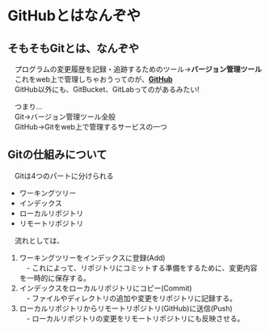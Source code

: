 # GitHubとはなんぞや

## そもそもGitとは、なんぞや
　プログラムの変更履歴を記録・追跡するためのツール→**バージョン管理ツール**  
　これをweb上で管理しちゃおうってのが、[**GitHub**](https://github.com)  
　GitHub以外にも、GitBucket、GitLabってのがあるみたい!    

　つまり...  
　Git→バージョン管理ツール全般  
　GitHub→Gitをweb上で管理するサービスの一つ  

## Gitの仕組みについて
　Gitは4つのパートに分けられる
- ワーキングツリー
- インデックス
- ローカルリポジトリ
- リモートリポジトリ  

　流れとしては、  
1. ワーキングツリーをインデックスに登録(Add)  
　- これによって、リポジトリにコミットする準備をするために、変更内容を一時的に保存する。  
2. インデックスをローカルリポジトリにコピー(Commit)  
　- ファイルやディレクトリの追加や変更をリポジトリに記録する。  
3. ローカルリポジトリからリモートリポジトリ(GitHub)に送信(Push)  
　- ローカルリポジトリの変更をリモートリポジトリにも反映させる。  
